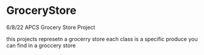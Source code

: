 # GroceryStore
6/8/22 APCS Grocery Store Project

this projects represetn a grocerry store 
each class is a specific produce you can find in a groccery store
